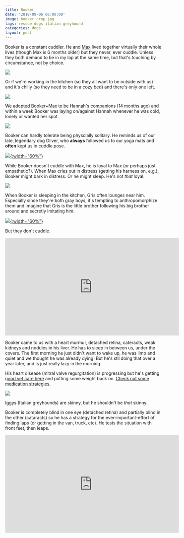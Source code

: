 ```yaml
---
title: Booker
date: '2018-09-06 06:00:00'
image: booker_crop.jpg
tags: rescue dogs italian greyhound
categories: dogs
layout: post
---
```


Booker is a constant cuddler. He and [Max](http://reverdecer.annalisagross.com/2018/09/05/max/) lived together virtually their whole lives (though Max is 6 months older) but they never, ever cuddle. Unless they both demand to be in my lap at the same time, but that's touching by circumstance, not by choice.

[![](/images/gray_boys_lap_.jpg)](/images/gray_boys_lap.jpg)

Or if we're working in the kitchen (so they all want to be outside with us) and it's chilly (so they need to be in a cozy bed) and there's only one left.

[![](/images/dog_snuggle_.jpg)](/images/dog_snuggle.jpg)

We adopted Booker+Max to be Hannah's companions (14 months ago) and within a week Booker was laying on/against Hannah whenever he was cold, lonely or wanted her spot.

[![](/images/dogs_kitchen_.jpg)](/images/dogs_kitchen.jpg)

Booker can hardly tolerate being physcially solitary. He reminds us of our late, legendary dog Oliver, who **always** followed us to our yoga mats and **often** kept us in cuddle pose.

[![](/images/childs_pose2_.jpg){:width="60%"}](/images/childs_pose2.jpg)

While Booker doesn't cuddle with Max, he is loyal to Max (or perhaps just empathetic?). When Max cries out in distress (getting his harness on, e.g.), Booker might bark in distress. Or he might sleep. He's not *that* loyal.

[![](/images/gray_boys_.jpg)](/images/gray_boys.jpg)

When Booker is sleeping in the kitchen, Gris often lounges near him. Especially since they're both gray boys, it's tempting to anthropomorphize them and imagine that Gris is the little brother following his big brother around and secretly imitating him.

[![](/images/booker_.jpg){:width="60%"}](/images/booker.jpg)

But they don't cuddle.

<iframe width="560" height="315" src="https://www.youtube-nocookie.com/embed/-X-YZZCONYU" frameborder="0" allow="autoplay; encrypted-media" allowfullscreen></iframe>

Booker came to us with a heart murmur, detached retina, cateracts, weak kidneys and nodules in his liver. He has to sleep in between us, under the covers. The first morning he just didn't want to wake up, he was limp and quiet and we thought he was already dying! But he's stil doing that over a year later, and is just really lazy in the morning.

His heart disease (mitral valve regurgitation) is progressing but he's getting [good vet care here](https://reverdecer.annalisagross.com/2018/08/21/what-40-gets-you-at-the-vet-in-mexico/) and putting some weight back on. [Check out some medication strategies.](https://reverdecer.annalisagross.com/2018/08/18/how-to-get-dogs-to-take-medicine/)

[![](/images/booker_skinny_.jpg)](/images/booker_skinny.jpg)

Iggys (Italian greyhounds) are skinny, but he shouldn't be *that* skinny. 

Booker is completely blind in one eye (detached retina) and partially blind in the other (cataracts) so he has a strategy for the ever-important-effort of finding laps (or getting in the van, truck, etc). He tests the situation with front feet, then leaps.

<iframe width="560" height="315" src="https://www.youtube-nocookie.com/embed/tuIzemKshAg" frameborder="0" allow="autoplay; encrypted-media" allowfullscreen></iframe>